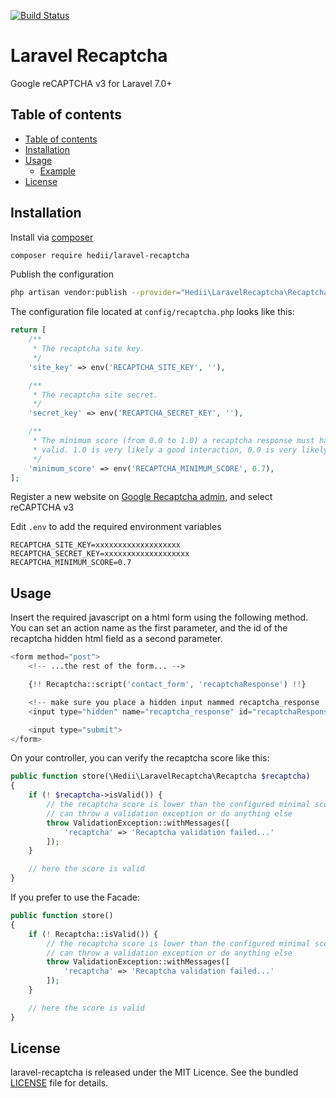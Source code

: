 [![Build Status](https://travis-ci.org/hedii/laravel-recaptcha.svg?branch=master)](https://travis-ci.org/hedii/laravel-recaptcha)

# Laravel Recaptcha

Google reCAPTCHA v3 for Laravel 7.0+

## Table of contents

- [Table of contents](#table-of-contents)
- [Installation](#installation)
- [Usage](#usage)
  - [Example](#example)
- [License](#license)

## Installation

Install via [composer](https://getcomposer.org/doc/00-intro.md)

```sh
composer require hedii/laravel-recaptcha
```

Publish the configuration

```sh
php artisan vendor:publish --provider="Hedii\LaravelRecaptcha\RecaptchaServiceProvider"
```

The configuration file located at `config/recaptcha.php` looks like this:

```php
return [
    /**
     * The recaptcha site key.
     */
    'site_key' => env('RECAPTCHA_SITE_KEY', ''),

    /**
     * The recaptcha site secret.
     */
    'secret_key' => env('RECAPTCHA_SECRET_KEY', ''),

    /**
     * The minimum score (from 0.0 to 1.0) a recaptcha response must have to be
     * valid. 1.0 is very likely a good interaction, 0.0 is very likely a bot.
     */
    'minimum_score' => env('RECAPTCHA_MINIMUM_SCORE', 0.7),
];
```

Register a new website on [Google Recaptcha admin](https://www.google.com/recaptcha/admin/create), and select reCAPTCHA v3

Edit `.env` to add the required environment variables

```
RECAPTCHA_SITE_KEY=xxxxxxxxxxxxxxxxxxx
RECAPTCHA_SECRET_KEY=xxxxxxxxxxxxxxxxxxx
RECAPTCHA_MINIMUM_SCORE=0.7
```

## Usage

Insert the required javascript on a html form using the following method. You can set an action name as the first parameter, and the id of the recaptcha hidden html field as a second parameter.

```php
<form method="post">
    <!-- ...the rest of the form... -->

    {!! Recaptcha::script('contact_form', 'recaptchaResponse') !!}

    <!-- make sure you place a hidden input nammed recaptcha_response  -->
    <input type="hidden" name="recaptcha_response" id="recaptchaResponse">

    <input type="submit">
</form>
```

On your controller, you can verify the recaptcha score like this:

```php
public function store(\Hedii\LaravelRecaptcha\Recaptcha $recaptcha)
{
    if (! $recaptcha->isValid()) {
        // the recaptcha score is lower than the configured minimal score, you
        // can throw a validation exception or do anything else 
        throw ValidationException::withMessages([
            'recaptcha' => 'Recaptcha validation failed...'
        ]);
    }

    // here the score is valid
}
```

If you prefer to use the Facade:

```php
public function store()
{
    if (! Recaptcha::isValid()) {
        // the recaptcha score is lower than the configured minimal score, you
        // can throw a validation exception or do anything else 
        throw ValidationException::withMessages([
            'recaptcha' => 'Recaptcha validation failed...'
        ]);
    }

    // here the score is valid
}
```

## License

laravel-recaptcha is released under the MIT Licence. See the bundled [LICENSE](https://github.com/hedii/laravel-recaptcha/blob/master/LICENSE.md) file for details.
